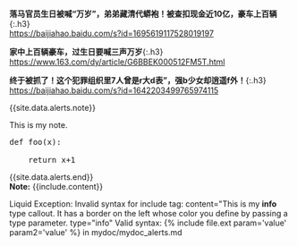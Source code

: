 ```note
```
**落马官员生日被喊“万岁”，弟弟藏清代蟒袍！被查扣现金近10亿，豪车上百辆**{:.h3}<br>
<https://baijiahao.baidu.com/s?id=1695619117528019197>

**家中上百辆豪车，过生日要喊三声万岁**{:.h3}<br>
<https://www.163.com/dy/article/G6BBEK000512FM5T.html>

**终于被抓了！这个犯罪组织里7人曾是r大d表”，强b少女却逍遥f外！**{:.h3}<br>
<https://baijiahao.baidu.com/s?id=1642203499765974115>

{{site.data.alerts.note}}
<p>This is my note.</p>
<pre>
def foo(x):<br>
&nbsp;&nbsp;&nbsp;&nbsp;return x+1
</pre>
{{site.data.alerts.end}}

<div markdown="span" class="alert alert-info" role="alert"><i class="fa fa-info-circle"></i> <b>Note:</b> {{include.content}}</div>

Liquid Exception: Invalid syntax for include tag: content="This is my **info** type callout. It has a border on the left whose color you define by passing a type parameter. type="info" Valid syntax: {% include file.ext param='value' param2='value' %} in mydoc/mydoc_alerts.md 
